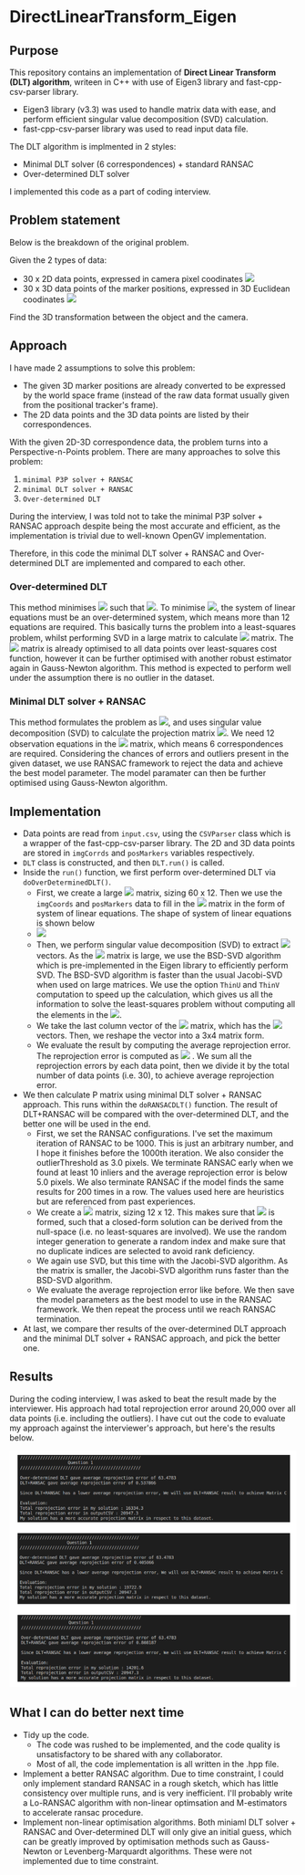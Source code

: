 # DirectLinearTransform_Eigen

## Purpose

This repository contains an implementation of **Direct Linear Transform (DLT) algorithm**, writeen in C++ with use of Eigen3 library and fast-cpp-csv-parser library.

- Eigen3 library (v3.3) was used to handle matrix data with ease, and perform efficient singular value decomposition (SVD) calculation.
- fast-cpp-csv-parser library was used to read input data file.

The DLT algorithm is implmented in 2 styles:

- Minimal DLT solver (6 correspondences) + standard RANSAC
- Over-determined DLT solver

I implemented this code as a part of coding interview.

## Problem statement

Below is the breakdown of the original problem.

Given the 2 types of data:

- 30 x 2D data points, expressed in camera pixel coodinates <img src="https://latex.codecogs.com/gif.latex?[u,v]^T" />
- 30 x 3D data points of the marker positions, expressed in 3D Euclidean coodinates <img src="https://latex.codecogs.com/gif.latex?[x,y,z]^T" />

Find the 3D transformation between the object and the camera.

## Approach

I have made 2 assumptions to solve this problem:

- The given 3D marker positions are already converted to be expressed by the world space frame (instead of the raw data format usually given from the positional tracker's frame).
- The 2D data points and the 3D data points are listed by their correspondences.

With the given 2D-3D correspondence data, the problem turns into a
Perspective-n-Points problem. There are many approaches to solve this
problem:

1. `minimal P3P solver + RANSAC`
2. `minimal DLT solver + RANSAC`
3. `Over-determined DLT`

During the interview, I was told not to take the minimal P3P solver + RANSAC approach despite being the most accurate and efficient, as the implementation is trivial due to well-known OpenGV implementation.

Therefore, in this code the minimal DLT solver + RANSAC and Over-determined DLT are implemented and compared to each other.

### Over-determined DLT

This method minimises <img src="https://latex.codecogs.com/gif.latex?\lvert\lvert{Bp}\rvert\rvert^2" /> such that <img src="https://latex.codecogs.com/gif.latex?\lvert\lvert{p}\rvert\rvert=1" />. To minimise <img src="https://latex.codecogs.com/gif.latex?\lvert\lvert{Bp}\rvert\rvert^2" />, the system of linear equations must be an over-determined system, which means more than 12 equations are required. This basically turns the problem into a least-squares problem, whilst performing SVD in a large matrix to calculate <img src="https://latex.codecogs.com/gif.latex?P" /> matrix. The <img src="https://latex.codecogs.com/gif.latex?P" /> matrix is already optimised to all data points over least-squares cost function, however it can be further optimised with another robust estimator again in Gauss-Newton algorithm. This method is expected to perform well under the assumption there is no outlier in the dataset.

### Minimal DLT solver + RANSAC

This method formulates the problem as <img src="https://latex.codecogs.com/gif.latex?Bp=0" />, and uses singular value decomposition (SVD) to calculate the projection matrix <img src="https://latex.codecogs.com/gif.latex?P" />. We need 12 observation equations in the <img src="https://latex.codecogs.com/gif.latex?B" /> matrix, which means 6 correspondences are required. Considering the chances of errors and outliers present in the given dataset, we use RANSAC framework to reject the data and achieve the best model parameter. The model paramater can then be further optimised using Gauss-Newton algorithm.

## Implementation

- Data points are read from `input.csv`, using the `CSVParser` class which is a wrapper of the fast-cpp-csv-parser library. The 2D and 3D data points are stored in `imgCorrds` and `posMarkers` variables respectively.
- `DLT` class is constructed, and then `DLT.run()` is called.
- Inside the `run()` function, we first perform over-determined DLT via `doOverDeterminedDLT()`.
  - First, we create a large <img src="https://latex.codecogs.com/gif.latex?B" /> matrix, sizing 60 x 12. Then we use the `imgCoords` and `posMarkers` data to fill in the <img src="https://latex.codecogs.com/gif.latex?B" /> matrix in the form of system of linear equations. The shape of system of linear equations is shown below
  - <img src="https://latex.codecogs.com/gif.latex?\begin{bmatrix}X,-Y,-Z,-1,0,0,0,0,uX,uY,uZ,u\\0,0,0,0,-X,-Y,-Z,-1,vX,vY,vZ,v\end{bmatrix}" />
  - Then, we perform singular value decomposition (SVD) to extract <img src="https://latex.codecogs.com/gif.latex?p" /> vectors. As the <img src="https://latex.codecogs.com/gif.latex?B" /> matrix is large, we use the BSD-SVD algorithm which is pre-implemented in the Eigen library to efficiently perform SVD. The BSD-SVD algorithm is faster than the usual Jacobi-SVD when used on large matrices. We use the option `ThinU` and `ThinV` computation to speed up the calculation, which gives us all the information to solve the least-squares problem without computing all the elements in the <img src="https://latex.codecogs.com/gif.latex?UDV^T" />.
  - We take the last column vector of the <img src="https://latex.codecogs.com/gif.latex?V^T" /> matrix, which has the <img src="https://latex.codecogs.com/gif.latex?p" /> vectors. Then, we reshape the vector into a 3x4 matrix form.
  - We evaluate the result by computing the average reprojection error. The reprojection error is computed as <img src="https://latex.codecogs.com/gif.latex?([u,v]^T-P[X,Y,Z,1]^T)^2" /> . We sum all the reprojection errors by each data point, then we divide it by the total number of data points (i.e. 30), to achieve average reprojection error.
- We then calculate P matrix using minimal DLT solver + RANSAC approach. This runs within the `doRANSACDLT()` function. The result of DLT+RANSAC will be compared with the over-determined DLT, and the better one will be used in the end.
  - First, we set the RANSAC configurations. I've set the maximum iteration of RANSAC to be 1000. This is just an arbitrary number, and I hope it finishes before the 1000th iteration. We also consider the outlierThreshold as 3.0 pixels. We terminate RANSAC early when we found at least 10 inliers and the average reprojection error is below 5.0 pixels. We also terminate RANSAC if the model finds the same results for 200 times in a row. The values used here are heuristics but are referenced from past experiences.
  - We create a <img src="https://latex.codecogs.com/gif.latex?B" /> matrix, sizing 12 x 12. This makes sure that <img src="https://latex.codecogs.com/gif.latex?Bp=0" /> is formed, such that a closed-form solution can be derived from the null-space (i.e. no least-squares are involved). We use the random integer generation to generate a random index and make sure that no duplicate indices are selected to avoid rank deficiency.
  - We again use SVD, but this time with the Jacobi-SVD algorithm. As the matrix is smaller, the Jacobi-SVD algorithm runs faster than the BSD-SVD algorithm.
  - We evaluate the average reprojection error like before. We then save the model parameters as the best model to use in the RANSAC framework. We then repeat the process until we reach RANSAC termination.
- At last, we compare ther results of the over-determined DLT approach and the minimal DLT solver + RANSAC approach, and pick the better one.

## Results

During the coding interview, I was asked to beat the result made by the interviewer. His approach had total reprojection error around 20,000 over all data points (i.e. including the outliers). I have cut out the code to evaluate my approach against the interviewer's approach, but here's the results below.

![](result.png)

## What I can do better next time

- Tidy up the code.
  - The code was rushed to be implemented, and the code quality is unsatisfactory to be shared with any  collaborator. 
  - Most of all, the code implementation is all written in the .hpp file.
- Implement a better RANSAC algorithm. Due to time constraint, I could only implement standard RANSAC in a rough sketch, which has little consistency over multiple runs, and is very inefficient. I'll probably write a Lo-RANSAC algorithm with non-linear optimsation and M-estimators to accelerate ransac procedure.
- Implement non-linear optimisation algorithms. Both miniaml DLT solver + RANSAC and Over-determined DLT will only give an initial guess, which can be greatly improved by optimisation methods such as Gauss- Newton or Levenberg-Marquardt algorithms. These were not implemented due to time constraint.
